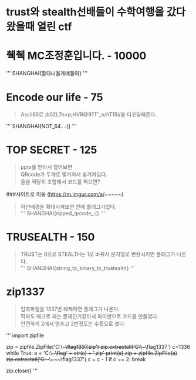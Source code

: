 trust와 stealth선배들이 수학여행을 갔다왔을때 열린 ctf
===================================================
  
# 췍췍 MC조정훈입니다. - 10000
'''
SHANGHAI{잘다녀올게얘들아}
'''


# Encode our life - 75
>Ascii85로 ;b02L7n>p;HVR@9?T'_n/hT15I/을 디코딩해준다.

'''
SHANGHAI{NOT_64...:(}
'''


# TOP SECRET - 125
>pptx를 받아서 열어보면  
>QRcode가 두개로 찢겨져서 숨겨져있다.  
>둘을 적당히 조합해서 코드를 찍으면?  

###사이트로 이동 (https://m.imgur.com/a/~~~~~)
>하얀배경을 확대시켜보면 안에 플래그가있다.  
'''
SHANGHAI{ripped_qrcode_:(}
'''

# TRUSEALTH - 150
>TRUST는 0으로 STEALTH는 1로 바꿔서 문자열로 변환시키면 플래그가 나온다.  
'''
SHANGHAI{string_to_binary_to_trustealth}
'''  
# zip1337
>압축파일을 1337번 해제하면 플래그가 나온다.  
>딱봐도 매크로 짜는 문제인거같아서 파이썬으로 코드를 만들었다.  
>안전하게 2에서 멈추고 2번정도는 수동으로 했다.

'''
import zipfile


zip = zipfile.ZipFile('C:\\~~~\\flag1337.zip')
zip.extractall('C:\\~~~\\flag1337')
c=1336
while True:
    a = 'C:\\~~~\\flag' + str(c) + '.zip'
    print(a)
    zip = zipfile.ZipFile(a)
    zip.extractall('C:~~~\\~~~\\flag1337')
    c = c - 1
    if c == 2:
        break

zip.close()
'''
